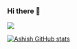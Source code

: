 ### Hi there 👋

![](https://komarev.com/ghpvc/?username=ashish-kamboj&style=flat-square)

[![Ashish GitHub stats](https://github-readme-stats.vercel.app/api?username=ashish-kamboj&theme=default&show_icons=true&hide=issues,contribs)](https://github.com/ashish-kamboj/github-readme-stats)

<!--
**ashish-kamboj/ashish-kamboj** is a ✨ _special_ ✨ repository because its `README.md` (this file) appears on your GitHub profile.

Here are some ideas to get you started:

- 🔭 I’m currently working on ...
- 🌱 I’m currently learning ...
- 👯 I’m looking to collaborate on ...
- 🤔 I’m looking for help with ...
- 💬 Ask me about ...
- 📫 How to reach me: ...
- 😄 Pronouns: ...
- ⚡ Fun fact: ...
-->
